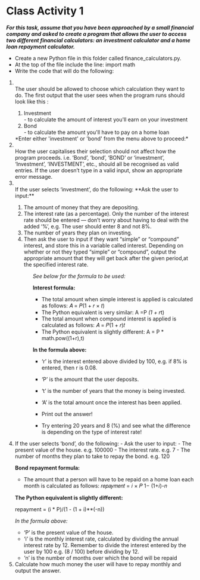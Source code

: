 # Class Activity 1


***For this task, assume that you have been approached by a small financial
company and asked to create a program that allows the user to access two
different financial calculators: an investment calculator and a home loan
repayment calculator.*** 
-  Create a new Python file in this folder called finance_calculators.py.
-  At the top of the file include the line: import math
-  Write the code that will do the following:
<ol>
<li></li> The user should be allowed to choose which calculation they want to do.
The first output that the user sees when the program runs should look like
this :<ol>
<li>Investment</li> - to calculate the amount of interest you'll earn on your investment
<li>Bond</li> - to calculate the amount you'll have to pay on a home loan
</ol>
*Enter either 'investment' or 'bond' from the menu above to proceed:*


<li></li> How the user capitalises their selection should not affect how the
program proceeds. i.e. ‘Bond’, ‘bond’, ‘BOND’ or ‘investment’, ‘Investment’,
‘INVESTMENT’, etc., should all be recognised as valid entries. If the user
doesn’t type in a valid input, show an appropriate error message.


<li></li> If the user selects ‘investment’, do the following:
**Ask the user to input:**
<ol>
<li/>The amount of money that they are depositing.
<li/> The interest rate (as a percentage). Only the number of the interest rate should be entered — don’t worry about having to deal with the added ‘%’, e.g. The user should enter 8 and not 8%.
<li/> The number of years they plan on investing.
<li/> Then ask the user to input if they want “simple” or “compound” interest, and store this in a variable called interest. Depending on
whether or not they typed “simple” or “compound”, output the appropriate amount that they will get back after the given period,at the specified interest rate.
<ol/>

*See below for the formula to be used:*

**Interest formula:**
-  The total amount when simple interest is applied is calculated as follows: 𝐴 = 𝑃(1 + 𝑟 × 𝑡) 
-  The Python equivalent is very similar: A =P *(1 + r*t) 
-  The total amount when compound interest is applied is calculated as follows: 𝐴 = 𝑃(1 + 𝑟)𝑡 
-  The Python equivalent is slightly different: A = P * math.pow((1+r),t)


**In the formula above:**
-  ‘r’ is the interest entered above divided by 100, e.g. if 8% is entered, then r is 0.08.
-  ‘P’ is the amount that the user deposits.
-  ‘t’ is the number of years that the money is being invested.
-  ‘A’ is the total amount once the interest has been applied.

-  Print out the answer!
-  Try entering 20 years and 8 (%) and see what the difference is depending on the type of interest rate!
</ol></ol>

<li/> If the user selects ‘bond’, do the following:
-  Ask the user to input:
-  The present value of the house. e.g. 100000
-  The interest rate. e.g. 7
-  The number of months they plan to take to repay the bond. e.g. 120

**Bond repayment formula:**
-  The amount that a person will have to be repaid on a home loan each month is calculated as follows: 
𝑟𝑒𝑝𝑎𝑦𝑚𝑒𝑛𝑡 =
𝑖 × 𝑃 
1− (1+𝑖)-𝑛

**The Python equivalent is slightly different:**

repayment = (i * P)/(1 - (1 + i)**(-n))

*In the formula above:*
-  ‘P’ is the present value of the house.
-  ‘i’ is the monthly interest rate, calculated by dividing the annual interest rate by 12. Remember to divide the interest entered by the user by 100 e.g. (8 / 100) before dividing by 12.
-  ‘n’ is the number of months over which the bond will be repaid
<li/> Calculate how much money the user will have to repay monthly and output the answer. 
</ol>
